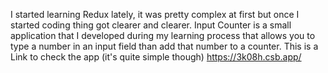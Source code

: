 I started learning Redux lately, it was pretty complex at first but once I started coding thing got clearer and clearer. Input Counter is a small application that I developed during my learning process that allows you to type a number in an input field than add that number to a counter. 
This is a Link to check the app (it's quite simple though) https://3k08h.csb.app/
